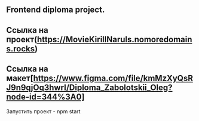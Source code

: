## Frontend diploma project.  

Ссылка на проект(https://MovieKirillNaruls.nomoredomains.rocks)
---
Cсылка на макет[https://www.figma.com/file/kmMzXyQsRJ9n9qjOq3hwrI/Diploma_Zabolotskii_Oleg?node-id=344%3A0]
---
Запустить проект - npm start

